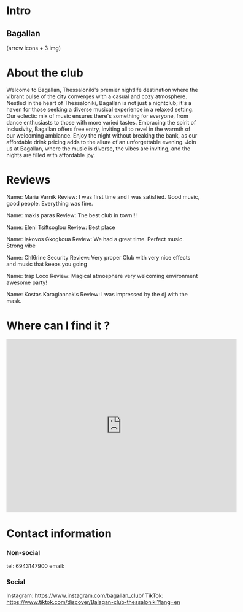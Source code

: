 # Intro

## Bagallan
(arrow icons + 3 img)

# About the club

Welcome to Bagallan, Thessaloniki's premier nightlife destination where the vibrant pulse of the city converges with a casual and cozy atmosphere. Nestled in the heart of Thessaloniki, Bagallan is not just a nightclub; it's a haven for those seeking a diverse musical experience in a relaxed setting. Our eclectic mix of music ensures there's something for everyone, from dance enthusiasts to those with more varied tastes. Embracing the spirit of inclusivity, Bagallan offers free entry, inviting all to revel in the warmth of our welcoming ambiance. Enjoy the night without breaking the bank, as our affordable drink pricing adds to the allure of an unforgettable evening. Join us at Bagallan, where the music is diverse, the vibes are inviting, and the nights are filled with affordable joy.

# Reviews

Name: Maria Varnik
Review: I was first time and I was satisfied. Good music, good people. Everything was fine.

Name: makis paras
Review: The best club in town!!!

Name: Eleni Tsiftsoglou
Review: Best place

Name: Iakovos Gkogkoua
Review: We had a great time. Perfect music. Strong vibe

Name: Chl6rine Security
Review: Very proper Club with very nice effects and music that keeps you going

Name: trap Loco
Review: Magical atmosphere very welcoming environment awesome party!

Name: Kostas Karagiannakis
Review: I was impressed by the dj with the mask.

# Where can I find it ?

<iframe src="https://www.google.com/maps/embed?pb=!1m14!1m8!1m3!1d12111.030529966087!2d22.9353122!3d40.6352267!3m2!1i1024!2i768!4f13.1!3m3!1m2!1s0x14a8395cc2782463%3A0xe925d034c33d7093!2sBagallan%20Club!5e0!3m2!1sen!2sgr!4v1705398012252!5m2!1sen!2sgr" width="600" height="450" style="border:0;" allowfullscreen="" loading="lazy" referrerpolicy="no-referrer-when-downgrade"></iframe>

# Contact information

### Non-social
tel: 6943147900
email: 

### Social
Instagram: https://www.instagram.com/bagallan_club/
TikTok: https://www.tiktok.com/discover/Balagan-club-thessaloniki?lang=en